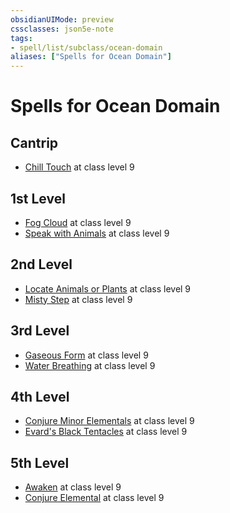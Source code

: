 ```yaml
---
obsidianUIMode: preview
cssclasses: json5e-note
tags:
- spell/list/subclass/ocean-domain
aliases: ["Spells for Ocean Domain"]
---
```

# Spells for Ocean Domain

## Cantrip

- [Chill Touch](chill-touch "PHB") at class level 9

## 1st Level

- [Fog Cloud](fog-cloud "PHB") at class level 9
- [Speak with Animals](speak-with-animals "PHB") at class level 9

## 2nd Level

- [Locate Animals or Plants](locate-animals-or-plants "PHB") at class level 9
- [Misty Step](misty-step "PHB") at class level 9

## 3rd Level

- [Gaseous Form](gaseous-form "PHB") at class level 9
- [Water Breathing](water-breathing "PHB") at class level 9

## 4th Level

- [Conjure Minor Elementals](conjure-minor-elementals "PHB") at class level 9
- [Evard's Black Tentacles](evards-black-tentacles "PHB") at class level 9

## 5th Level

- [Awaken](awaken "PHB") at class level 9
- [Conjure Elemental](conjure-elemental "PHB") at class level 9